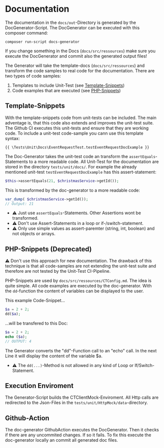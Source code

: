 # Documentation

The documentation in the `docs/out`-Directory is generated by the DocGenerator-Script. The DocGenerator can be executed with this composer command:

```
composer run-script docs-generator
```

If you change something in the Docs (`docs/src/ressources`) make sure you execute the DocGenerator and commit also the generated output files!

The Generator will take the template-docs (`docs/src/ressources`) and transform the code samples to real code for the documentation. There are two types of code samples:
1. Templates to include Unit-Test (see [Template-Snippets](#template-snippets))
2. Code examples that are executed (see [PHP-Snippets](#php-snippets-deprecated))

## Template-Snippets

With the template-snippets code from unit-tests can be included. The main adventage is, that this code also extends and improves the unit-test suite. The Github CI executes this unit-tests and ensure that they are working code. To include a unit-test code-sample you cann use this template syntax:

```
{{ \Tests\Unit\Docs\EventRequestTest.testEventRequestDocExample }}
```

The Doc-Generator takes the unit-test code an transform the `assertEquals`-Statements to a more readable code. All Unit-Test for the documentation are stored in the directory `tests/unit/docs/`. For example the already mentioned unit-test `testEventRequestDocExample` has this assert-statement:

```php
$this->assertEquals(21, $christmasService->getId());
```

This is transformed by the doc-generator to a more readable code:

```php
var_dump( $christmasService->getId());
// Output: 21
```

- ⚠ Just use `assertEquals`-Statements. Other Assertions wont be transformed.
- ⚠ Don't use Assert-Statements in a loop or if-/switch-statement.
- ⚠ Only use simple values as assert-paremter (string, int, boolean) and not objects or arrays.

## PHP-Snippets (Deprecated)

⚠ Don't use this approach for new documentation. The drawback of this technique is that all code-samples are not extending the unit-test suite and therefore are not tested by the Unit-Test CI-Pipeline.

PHP-Snippets are used by `docs/src/ressources/CTConfig.md`. The idea is quite simple. All code examples are executed by the doc-generator. With the `dd`-function the content of variables can be displayed to the user.

This example Code-Snippet...

```php 
$a = 2 + 2;
dd($a);
```

...will be transfered to this Doc:

```php
$a = 2 + 2;
echo ($a);
// OUTPUT: 4
```

The Generator converts the "dd"-Function call to an "echo" call. In the next Line it will display the content of the variable $a.

- ⚠ The `dd(...)`-Method is not allowed in any kind of Loop or If/Switch-Statement.

## Execution Enviroment
The Generator-Script builds the CTClientMock-Enviroment. All Http calls are redirected to the Json-Files in the `tests/unit/HttpMock/data`-directory.

## Github-Action

The doc-generator GithubAction executes the DocGenerator. Then it checks if there are any uncommited changes. If so it fails. To fix this execute the doc-generator locally an commit all generated doc files.